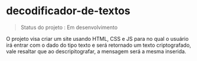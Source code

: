 # decodificador-de-textos
> Status do projeto :  Em desenvolvimento

O projeto visa criar um site usando HTML, CSS e JS para no qual o usuário irá entrar com o dado do tipo texto e será retornado um texto criptografado, vale resaltar que ao descripitografar, a mensagem será a mesma inserida.
